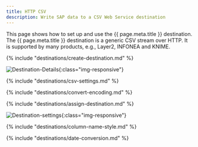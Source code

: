 ```yaml
---
title: HTTP CSV
description: Write SAP data to a CSV Web Service destination
---
```


This page shows how to set up and use the {{ page.meta.title }} destination. <br>
The {{ page.meta.title }} destination is a generic CSV stream over HTTP. 
It is supported by many products, e.g., Layer2, INFONEA and KNIME. 

{% include "destinations/create-destination.md" %}

![Destination-Details](../../assets/images/documentation/destinations/http-csv/destination-details.png){:class="img-responsive"}

{% include "destinations/csv-settings.md" %}

{% include "destinations/convert-encoding.md" %}

{% include "destinations/assign-destination.md" %}

![Destination-settings](../../assets/images/documentation/destinations/http-csv/destination-settings.png){:class="img-responsive"}

{% include "destinations/column-name-style.md" %}

{% include "destinations/date-conversion.md" %}
